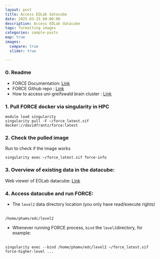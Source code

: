 ```yaml
---
layout: post
title: Access EOLab datacube
date: 2025-03-25 00:00:00
description: Access EOLab datacube
tags: formatting images
categories: sample-posts
map: true
images:
  compare: true
  slider: true

---
```


### 0. Readme

- FORCE Documentation: <a href='https://force-eo.readthedocs.io/en/latest/' target="_blank">Link</a>
- FORCE Github repo : <a href='https://github.com/davidfrantz/force' target="_blank">Link</a>
- How to access uni-greifswald brain cluster : <a href='https://rz.uni-greifswald.de/en/services/general/miscellaneous/high-performance-computing/login-to-hpc-brain-cluster/' target="_blank">Link</a>
  

### 1. Pull FORCE docker via singularity in HPC

```
module load singularity
singularity pull -F ~/force_latest.sif docker://davidfrantz/force:latest
```

### 2. Check the pulled image
Run to check if the image works
```
singularity exec ~/force_latest.sif force-info
```

### 3. Overview of existing data in the datacube:

Web viewer of EOLab datacube: <a href='https://vudongpham.github.io/EOLabDatacubeReport/' target="_blank">Link</a>

### 4. Access datacube and run FORCE:

- The `level2` data directory location (you only have read/execute rights) <br><br>
```
/home/phamv/edc/level2
```

- Whenever running FORCE process, `bind` the `level2`directory, for example:<br><br> 
```
singularity exec --bind /home/phamv/edc/level2 ~/force_latest.sif force-higher-level ...
```


